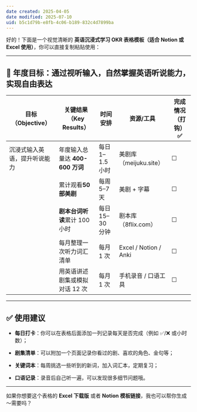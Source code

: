 ```yaml
---
date created: 2025-04-05
date modified: 2025-07-10
uid: b5c1d79b-e8fb-4c06-b189-832c4d7899ba
---
```


好的！下面是一个视觉清晰的 **英语沉浸式学习 OKR 表格模板（适合 Notion 或 Excel 使用）**，你可以直接复制粘贴使用：

---

## 🧭 年度目标：通过视听输入，自然掌握英语听说能力，实现自由表达

|**目标（Objective）**|**关键结果（Key Results）**|**时间安排**|**资源/工具**|**完成情况（打钩）✅**|
|---|---|---|---|---|
|沉浸式输入英语，提升听说能力|年度输入总量达 **400-600 万词**|每日 1–1.5 小时|美剧库（meijuku.site）|☐|
||累计观看**50 部美剧**|每周 5–7 天|美剧 + 字幕|☐|
||**剧本台词听读**累计 100 小时|每日 15–30 分钟|剧本库（8flix.com）|☐|
||每月整理一次听力词汇清单|每月 1 次|Excel / Notion / Anki|☐|
||用英语讲述剧集或模拟对话 12 次|每月 1 次|手机录音 / 口语工具|☐|

---

## ✅ 使用建议

- **每日打卡**：你可以在表格后面添加一列记录每天是否完成（例如 ✅/❌ 或小时数）；
    
- **剧集清单**：可以附加一个页面记录你看过的剧、喜欢的角色、金句等；
    
- **关键词本**：每周挑选一些听到的新词，加入词汇本，定期复习；
    
- **口语记录**：录音后自己听一遍，可以发现很多细节问题哦。
    

---

如果你想要这个表格的 **Excel 下载版** 或者 **Notion 模板链接**，我也可以帮你生成～需要吗？
